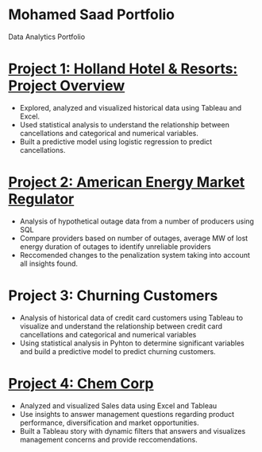 # Mohamed Saad Portfolio
Data Analytics Portfolio

# [Project 1: Holland Hotel & Resorts: Project Overview](https://github.com/msaad00/Project-1-files.git)
* Explored, analyzed and visualized historical data using Tableau and Excel.
* Used statistical analysis to understand the relationship between cancellations and categorical and numerical variables.
* Built a predictive model using logistic regression to predict cancellations.

# [Project 2: American Energy Market Regulator](https://github.com/msaad00/Project-2-files.git)
* Analysis of hypothetical outage data from a number of producers using SQL
* Compare providers based on number of outages, average MW of lost energy duration of outages to identify unreliable providers
* Reccomended changes to the penalization system taking into account all insights found.

# Project 3: Churning Customers
* Analysis of historical data of credit card customers using Tableau to visualize and understand the relationship between credit card cancellations and categorical and numerical variables
* Using statistical analysis in Pyhton to determine significant variables and build a predictive model to predict churning customers.

# [Project 4: Chem Corp](https://github.com/msaad00/Project-4-files.git)
* Analyzed and visualized Sales data using Excel and Tableau 
* Use insights to answer management questions regarding product performance, diversification and market opportunities. 
* Built a Tableau story with dynamic filters that answers and visualizes management concerns and provide reccomendations.

